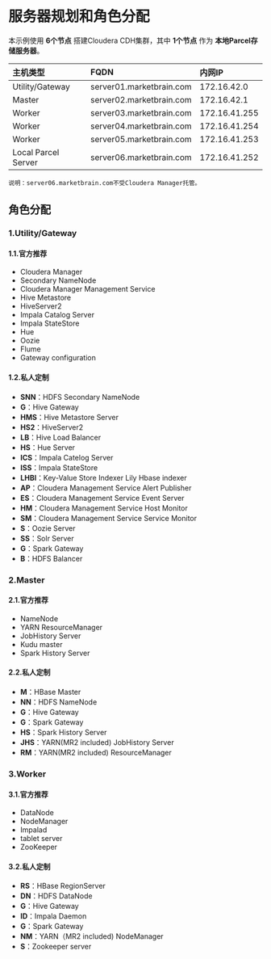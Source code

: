 服务器规划和角色分配
================================================================================
本示例使用 **6个节点** 搭建Cloudera CDH集群，其中 **1个节点** 作为 **本地Parcel存储服务器**。

| 主机类型 | FQDN | 内网IP |
| :------------- | :------------- | :------------- |
| Utility/Gateway | server01.marketbrain.com | 172.16.42.0 |
| Master | server02.marketbrain.com | 172.16.42.1 |
| Worker | server03.marketbrain.com | 172.16.41.255 |
| Worker | server04.marketbrain.com | 172.16.41.254 |
| Worker | server05.marketbrain.com | 172.16.41.253 |
| Local Parcel Server | server06.marketbrain.com | 172.16.41.252 |
```
说明：server06.marketbrain.com不受Cloudera Manager托管。
```

## 角色分配

### 1.Utility/Gateway

#### 1.1.官方推荐
+ Cloudera Manager
+ Secondary NameNode
+ Cloudera Manager Management Service
+ Hive Metastore
+ HiveServer2
+ Impala Catalog Server
+ Impala StateStore
+ Hue
+ Oozie
+ Flume
+ Gateway configuration

#### 1.2.私人定制
+ **SNN**：HDFS Secondary NameNode
+ **G**：Hive Gateway
+ **HMS**：Hive Metastore Server
+ **HS2**：HiveServer2
+ **LB**：Hive Load Balancer
+ **HS**：Hue Server
+ **ICS**：Impala Catelog Server
+ **ISS**：Impala StateStore
+ **LHBI**：Key-Value Store Indexer Lily Hbase indexer
+ **AP**：Cloudera Management Service Alert Publisher
+ **ES**：Cloudera Management Service Event Server
+ **HM**：Cloudera Management Service Host Monitor
+ **SM**：Cloudera Management Service Service Monitor
+ **S**：Oozie Server
+ **SS**：Solr Server
+ **G**：Spark Gateway
+ **B**：HDFS Balancer

### 2.Master

#### 2.1.官方推荐
+ NameNode
+ YARN ResourceManager
+ JobHistory Server
+ Kudu master
+ Spark History Server

#### 2.2.私人定制
+ **M**：HBase Master
+ **NN**：HDFS NameNode
+ **G**：Hive Gateway
+ **G**：Spark Gateway
+ **HS**：Spark History Server
+ **JHS**：YARN(MR2 included) JobHistory Server
+ **RM**：YARN(MR2 included) ResourceManager


### 3.Worker

#### 3.1.官方推荐
+ DataNode
+ NodeManager
+ Impalad
+ tablet server
+ ZooKeeper

#### 3.2.私人定制
+ **RS**：HBase RegionServer
+ **DN**：HDFS DataNode
+ **G**：Hive Gateway
+ **ID**：Impala Daemon
+ **G**：Spark Gateway
+ **NM**：YARN（MR2 included) NodeManager
+ **S**：Zookeeper server
